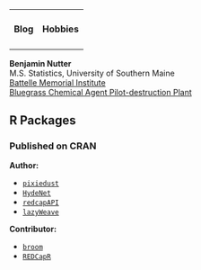 <table>
<tr>
    <td><h4>Blog</h4></td>
    <td><h4>Hobbies</h4></td>

</tr>
</table>

**Benjamin Nutter**  
M.S. Statistics, University of Southern Maine  
[Battelle Memorial Institute](www.battelle.org)  
[Bluegrass Chemical Agent Pilot-destruction
Plant](http://www.bechtelparsonsbgcapp.com/)

R Packages
----------

### Published on CRAN

**Author:**

-   [`pixiedust`](https://cran.r-project.org/package=pixiedust)
-   [`HydeNet`](https://cran.r-project.org/package=HydeNet)
-   [`redcapAPI`](https://cran.r-project.org/package=redcapAPI)
-   [`lazyWeave`](https://cran.r-project.org/package=lazyWeave)

**Contributor:**

-   [`broom`](https://cran.r-project.org/package=broom)
-   [`REDCapR`](https://cran.r-project.org/package=REDCapR)
